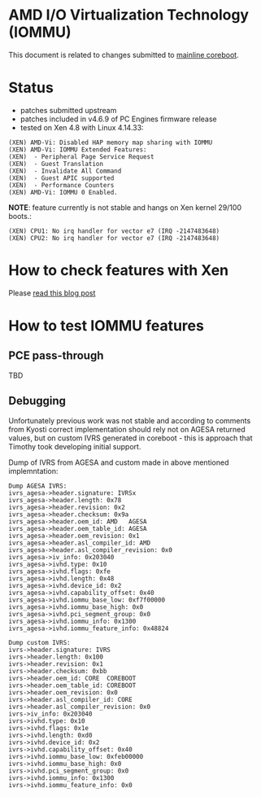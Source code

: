 AMD I/O Virtualization Technology (IOMMU)
=========================================

This document is related to changes submitted to [mainline coreboot](https://review.coreboot.org/#/c/coreboot/+/26116/).

# Status

* patches submitted upstream
* patches included in v4.6.9 of PC Engines firmware release
* tested on Xen 4.8 with Linux 4.14.33:
```
(XEN) AMD-Vi: Disabled HAP memory map sharing with IOMMU
(XEN) AMD-Vi: IOMMU Extended Features:
(XEN)  - Peripheral Page Service Request
(XEN)  - Guest Translation
(XEN)  - Invalidate All Command
(XEN)  - Guest APIC supported
(XEN)  - Performance Counters
(XEN) AMD-Vi: IOMMU 0 Enabled.
```

**NOTE**: feature currently is not stable and hangs on Xen kernel 29/100 boots.:

```
(XEN) CPU1: No irq handler for vector e7 (IRQ -2147483648)
(XEN) CPU2: No irq handler for vector e7 (IRQ -2147483648)    
```

# How to check features with Xen
Please [read this blog post](TBD)

# How to test IOMMU features

## PCE pass-through

TBD

Debugging
---------

Unfortunately previous work was not stable and according to comments from
Kyosti correct implementation should rely not on AGESA returned values, but on
custom IVRS generated in coreboot - this is approach that Timothy took
developing initial support.

Dump of IVRS from AGESA and custom made in above mentioned implemntation:

```
Dump AGESA IVRS:
ivrs_agesa->header.signature: IVRSx
ivrs_agesa->header.length: 0x78
ivrs_agesa->header.revision: 0x2
ivrs_agesa->header.checksum: 0x9a
ivrs_agesa->header.oem_id: AMD   AGESA
ivrs_agesa->header.oem_table_id: AGESA
ivrs_agesa->header.oem_revision: 0x1
ivrs_agesa->header.asl_compiler_id: AMD
ivrs_agesa->header.asl_compiler_revision: 0x0
ivrs_agesa->iv_info: 0x203040
ivrs_agesa->ivhd.type: 0x10
ivrs_agesa->ivhd.flags: 0xfe
ivrs_agesa->ivhd.length: 0x48
ivrs_agesa->ivhd.device_id: 0x2
ivrs_agesa->ivhd.capability_offset: 0x40
ivrs_agesa->ivhd.iommu_base_low: 0xf7f00000
ivrs_agesa->ivhd.iommu_base_high: 0x0
ivrs_agesa->ivhd.pci_segment_group: 0x0
ivrs_agesa->ivhd.iommu_info: 0x1300
ivrs_agesa->ivhd.iommu_feature_info: 0x48824

Dump custom IVRS:
ivrs->header.signature: IVRS
ivrs->header.length: 0x100
ivrs->header.revision: 0x1
ivrs->header.checksum: 0xbb
ivrs->header.oem_id: CORE  COREBOOT
ivrs->header.oem_table_id: COREBOOT
ivrs->header.oem_revision: 0x0
ivrs->header.asl_compiler_id: CORE
ivrs->header.asl_compiler_revision: 0x0
ivrs->iv_info: 0x203040
ivrs->ivhd.type: 0x10
ivrs->ivhd.flags: 0x1e
ivrs->ivhd.length: 0xd0
ivrs->ivhd.device_id: 0x2
ivrs->ivhd.capability_offset: 0x40
ivrs->ivhd.iommu_base_low: 0xfeb00000
ivrs->ivhd.iommu_base_high: 0x0
ivrs->ivhd.pci_segment_group: 0x0
ivrs->ivhd.iommu_info: 0x1300
ivrs->ivhd.iommu_feature_info: 0x0
```
